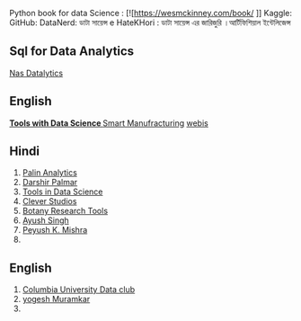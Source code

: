 Python book for data Science : [![https://wesmckinney.com/book/ ]]
Kaggle: [](https://www.kaggle.com/datasets/lukebarousse/data-analyst-job-postings-google-search)
GitHub:[](https://github.com/lukebarousse/Data_Analyst_Streamlit_App_V1)
DataNerd:[](https://datanerd.tech/About)
ডাটা সায়েন্স  e HateKHori : [](https://datasinsightsbd.gitbook.io/dsbook/probability)
ডাটা সায়েন্স এর জারিজুরি ।আর্টিফিশিয়াল ইন্টেলিজেন্স[](https://medium.com/@reyadrahman/%E0%A6%A1%E0%A6%BE%E0%A6%9F%E0%A6%BE-%E0%A6%B8%E0%A6%BE%E0%A7%9F%E0%A7%87%E0%A6%A8%E0%A7%8D%E0%A6%B8-%E0%A6%8F%E0%A6%B0-%E0%A6%9C%E0%A6%BE%E0%A6%B0%E0%A6%BF%E0%A6%9C%E0%A7%81%E0%A6%B0%E0%A6%BF-%E0%A6%86%E0%A6%B0%E0%A7%8D%E0%A6%9F%E0%A6%BF%E0%A6%AB%E0%A6%BF%E0%A6%B6%E0%A6%BF%E0%A7%9F%E0%A6%BE%E0%A6%B2-%E0%A6%87%E0%A6%A8%E0%A7%8D%E0%A6%9F%E0%A7%87%E0%A6%B2%E0%A6%BF%E0%A6%9C%E0%A7%87%E0%A6%A8%E0%A7%8D%E0%A6%B8-d1453397ea84)
## Sql for Data Analytics
[Nas Datalytics ](https://www.youtube.com/watch?v=MOcTzaUoHRE&t=76s)


## English 
**[Tools with Data Science ](https://www.youtube.com/@se-lr5ff/streams)**
[Smart Manufracturing](https://www.youtube.com/@smartmanufacturing9663/playlists)
[webis](https://www.youtube.com/@webis/playlists)


## Hindi
1. [ Palin Analytics](https://www.youtube.com/@palinanalytics/playlists)
2. [Darshir Palmar](https://youtu.be/hf2go3E2m8g?si=9vLsd87G_mp6IqVE)
3. [Tools in Data Science](https://www.youtube.com/@se-lr5ff/streams)
4. [Clever Studios](https://www.youtube.com/@cleverstudies/playlists)
5. [Botany Research Tools](https://www.youtube.com/@botanyresearchsolutions4849/playlists)
6. [Ayush Singh](https://www.youtube.com/@AyushSinghSh/videos)
7. [Peyush K. Mishra](https://www.youtube.com/@peeyushmisra/streams)
8. 


## English
1. [Columbia University Data club](https://www.youtube.com/watch?v=LExkr8WrjHo&list=PLn2mSnvztA5sEcprBA0wpoN_tYlSX7U91)
2. [yogesh Muramkar](https://www.youtube.com/@yogeshmurumkar/videos)
3. 


